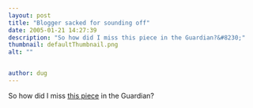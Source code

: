 ```yaml
---
layout: post
title: "Blogger sacked for sounding off"
date: 2005-01-21 14:27:39
description: "So how did I miss this piece in the Guardian?&#8230;"
thumbnail: defaultThumbnail.png
alt: ""


author: dug
---
```


<p>So how did I miss <a href="http://www.guardian.co.uk/online/weblogs/story/0,14024,1388466,00.html">this piece</a> in the Guardian?</p>
